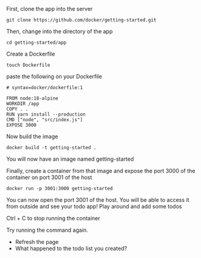 First, clone the app into the server

```
git clone https://github.com/docker/getting-started.git
```

Then, change into the directory of the app

```
cd getting-started/app
```

Create a Dockerfile

```
touch Dockerfile
```

paste the following on your Dockerfile

```
# syntax=docker/dockerfile:1
   
FROM node:18-alpine
WORKDIR /app
COPY . .
RUN yarn install --production
CMD ["node", "src/index.js"]
EXPOSE 3000
```

Now build the image

```
docker build -t getting-started .
```

You will now have an image named getting-started

Finally, create a container from that image and expose the port 3000 of the container on port 3001 of the host
```
docker run -p 3001:3000 getting-started
```

You can now open the port 3001 of the host. You will be able to access it from outside and see your todo app!
Play around and add some todos

Ctrl + C to stop running the container

Try running the command again. 
* Refresh the page
* What happened to the todo list you created?
